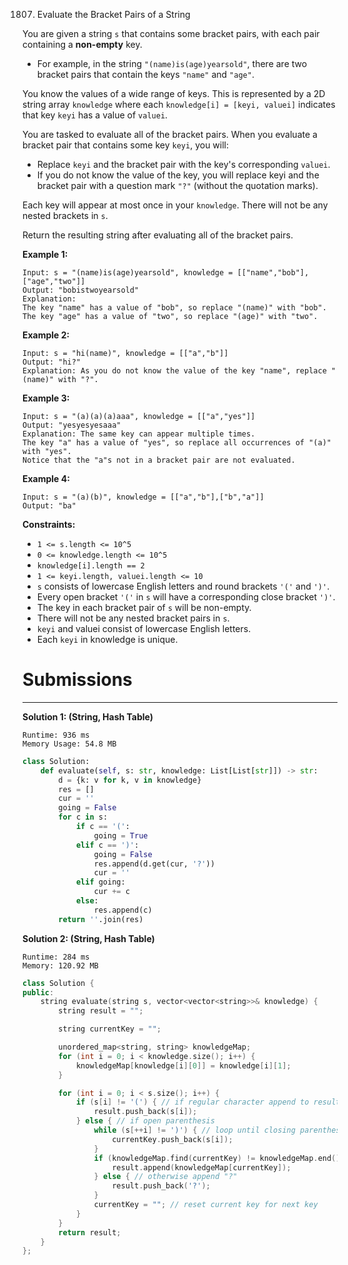 1807. Evaluate the Bracket Pairs of a String

You are given a string `s` that contains some bracket pairs, with each pair containing a **non-empty** key.

* For example, in the string `"(name)is(age)yearsold"`, there are two bracket pairs that contain the keys `"name"` and `"age"`.

You know the values of a wide range of keys. This is represented by a 2D string array `knowledge` where each `knowledge[i] = [keyi, valuei]` indicates that key `keyi` has a value of `valuei`.

You are tasked to evaluate all of the bracket pairs. When you evaluate a bracket pair that contains some key `keyi`, you will:

* Replace `keyi` and the bracket pair with the key's corresponding `valuei`.
* If you do not know the value of the key, you will replace keyi and the bracket pair with a question mark `"?"` (without the quotation marks).

Each key will appear at most once in your `knowledge`. There will not be any nested brackets in `s`.

Return the resulting string after evaluating all of the bracket pairs.

 

**Example 1:**
```
Input: s = "(name)is(age)yearsold", knowledge = [["name","bob"],["age","two"]]
Output: "bobistwoyearsold"
Explanation:
The key "name" has a value of "bob", so replace "(name)" with "bob".
The key "age" has a value of "two", so replace "(age)" with "two".
```

**Example 2:**
```
Input: s = "hi(name)", knowledge = [["a","b"]]
Output: "hi?"
Explanation: As you do not know the value of the key "name", replace "(name)" with "?".
```

**Example 3:**
```
Input: s = "(a)(a)(a)aaa", knowledge = [["a","yes"]]
Output: "yesyesyesaaa"
Explanation: The same key can appear multiple times.
The key "a" has a value of "yes", so replace all occurrences of "(a)" with "yes".
Notice that the "a"s not in a bracket pair are not evaluated.
```

**Example 4:**
```
Input: s = "(a)(b)", knowledge = [["a","b"],["b","a"]]
Output: "ba"
```

**Constraints:**

* `1 <= s.length <= 10^5`
* `0 <= knowledge.length <= 10^5`
* `knowledge[i].length == 2`
* `1 <= keyi.length, valuei.length <= 10`
* `s` consists of lowercase English letters and round brackets `'('` and `')'`.
* Every open bracket `'('` in `s` will have a corresponding close bracket `')'`.
* The key in each bracket pair of `s` will be non-empty.
* There will not be any nested bracket pairs in `s`.
* `keyi` and valuei consist of lowercase English letters.
* Each `keyi` in knowledge is unique.

# Submissions
---
**Solution 1: (String, Hash Table)**
```
Runtime: 936 ms
Memory Usage: 54.8 MB
```
```python
class Solution:
    def evaluate(self, s: str, knowledge: List[List[str]]) -> str:
        d = {k: v for k, v in knowledge}
        res = []
        cur = ''
        going = False
        for c in s:
            if c == '(':
                going = True
            elif c == ')':
                going = False
                res.append(d.get(cur, '?'))
                cur = ''
            elif going:
                cur += c
            else:
                res.append(c)
        return ''.join(res)
```
**Solution 2: (String, Hash Table)**
```
Runtime: 284 ms
Memory: 120.92 MB
```
```c++
class Solution {
public:
    string evaluate(string s, vector<vector<string>>& knowledge) {
        string result = "";

        string currentKey = "";

        unordered_map<string, string> knowledgeMap;
        for (int i = 0; i < knowledge.size(); i++) {
            knowledgeMap[knowledge[i][0]] = knowledge[i][1];
        }

        for (int i = 0; i < s.size(); i++) {
            if (s[i] != '(') { // if regular character append to result the character
                result.push_back(s[i]);
            } else { // if open parenthesis
                while (s[++i] != ')') { // loop until closing parenthesis to extract the key
                    currentKey.push_back(s[i]);
                }
                if (knowledgeMap.find(currentKey) != knowledgeMap.end()) { // if key is in the hashmap append its value 
                    result.append(knowledgeMap[currentKey]);
                } else { // otherwise append "?"
                    result.push_back('?');
                }
                currentKey = ""; // reset current key for next key
            }
        }
        return result;
    }
};
```
